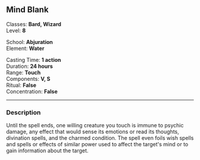 ## Mind Blank

Classes: **Bard, Wizard**  
Level: **8**  

School: **Abjuration**  
Element: **Water**  

Casting Time: **1 action**  
Duration: **24 hours**  
Range: **Touch**  
Components: **V, S**  
Ritual: **False**  
Concentration: **False**  

------

### Description

Until the spell ends, one willing creature you touch is immune to psychic damage, any effect that would sense its emotions or read its thoughts, divination spells, and the charmed condition. The spell even foils wish spells and spells or effects of similar power used to affect the target's mind or to gain information about the target.